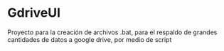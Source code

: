 # GdriveUI
Proyecto para la creación de archivos .bat, para el respaldo de grandes cantidades de datos a google drive, por medio de script
